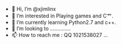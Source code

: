 - 👋 Hi, I’m @xjimlinx
- 👀 I’m interested in Playing games and C艹.
- 🌱 I’m currently learning Python2.7 and c++.
- 💞️ I’m looking to ..............
- 📫 How to reach me : QQ 1021538027  ...

<!---
xjimlinx/xjimlinx is a ✨ special ✨ repository because its `README.md` (this file) appears on your GitHub profile.
You can click the Preview link to take a look at your changes.
--->
